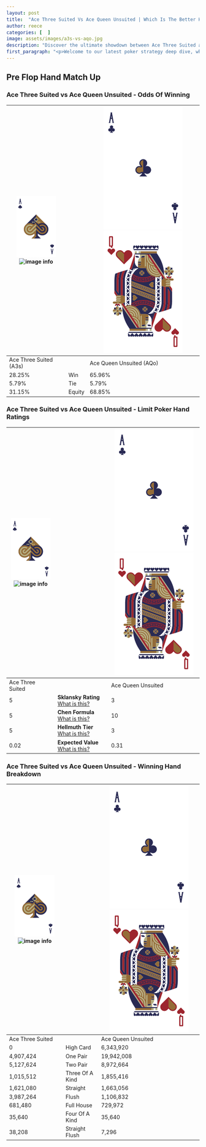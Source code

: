 ```yaml
---
layout: post
title:  "Ace Three Suited Vs Ace Queen Unsuited | Which Is The Better Hand In Poker? A Complete Guide"
author: reece
categories: [  ]
image: assets/images/a3s-vs-aqo.jpg
description: "Discover the ultimate showdown between Ace Three Suited and Ace Queen Unsuited in poker! Uncover the odds, strategies, and scenarios where one hand triumphs over the other. Get ready to up your poker game with this thrilling analysis."
first_paragraph: "<p>Welcome to our latest poker strategy deep dive, where we're pitting two distinct hands against each other in a high-stakes showdown: Ace Three Suited vs Ace Queen Unsuited.</p><p>In the dynamic world of poker, every decision counts, and knowing which hand holds the upper hand is key to your success at the table.</p><p>In this article, we'll dissect these two hands, explore the scenarios where one dominates the other, and equip you with the knowledge to make strategic choices that can tip the odds in your favor.</p><p>Get ready to unravel the intriguing dynamics of these poker hands and elevate your game to new heights.</p>"
---
```




[comment]: # (sp0)

## Pre Flop Hand Match Up

<div class="table hand-ratings" markdown="1"> 



### Ace Three Suited vs Ace Queen Unsuited - Odds Of Winning


    
| ![image info](assets/images/hand1/A.png) ![image info](assets/images/hand1/3s.png) |  | ![image info](assets/images/hand2/A.png) ![image info](assets/images/hand2/Qo.png) |
| -------- | -------- | -------- |
| Ace Three Suited (A3s) |  | Ace Queen Unsuited (AQo) |
| 28.25% | Win | 65.96% |
| 5.79% | Tie | 5.79% |
| 31.15% | Equity | 68.85% |




[comment]: # (sp1)



### Ace Three Suited vs Ace Queen Unsuited - Limit Poker Hand Ratings


    
| ![image info](assets/images/hand1/A.png) ![image info](assets/images/hand1/3s.png) |  | ![image info](assets/images/hand2/A.png) ![image info](assets/images/hand2/Qo.png) |
| -------- | -------- | -------- |
| Ace Three Suited |  | Ace Queen Unsuited |
| 5 | **Sklansky Rating** [What is this?](/sklansky-rating-explained) | 3 |
| 5 | **Chen Formula** [What is this?](/chen-formula-explained) | 10 |
| 5 | **Hellmuth Tier** [What is this?](/Hellmuth-tier-explained) | 3 |
| 0.02 | **Expected Value** [What is this?](/expected-value-explained) | 0.31 |




[comment]: # (sp2)



### Ace Three Suited vs Ace Queen Unsuited - Winning Hand Breakdown


    
| ![image info](assets/images/hand1/A.png) ![image info](assets/images/hand1/3s.png) |  | ![image info](assets/images/hand2/A.png) ![image info](assets/images/hand2/Qo.png) |
| -------- | -------- | -------- |
| Ace Three Suited |  | Ace Queen Unsuited |
| 0 | High Card | 6,343,920 |
| 4,907,424 | One Pair | 19,942,008 |
| 5,127,624 | Two Pair | 8,972,664 |
| 1,015,512 | Three Of A Kind | 1,855,416 |
| 1,621,080 | Straight | 1,663,056 |
| 3,987,264 | Flush | 1,106,832 |
| 681,480 | Full House | 729,972 |
| 35,640 | Four Of A Kind | 35,640 |
| 38,208 | Straight Flush | 7,296 |




[comment]: # (sp3)



</div>

[comment]: # (sp4)



[comment]: # (sp5)

